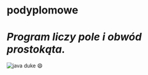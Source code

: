 # podyplomowe
# *Program liczy pole i obwód prostokąta.*
![java duke](https://th.bing.com/th/id/R.510d19adb4f0410ccdc4d646ef7da4da?rik=FuN0rgJyywxbqA&riu=http%3a%2f%2fcr.openjdk.java.net%2f%7ejeff%2fDuke%2fjpg%2fWelcome.jpg&ehk=76EA0RlcsDdlrpWO08sEX1J0Mwzg5orFK%2bbOzNAIs%2fg%3d&risl=&pid=ImgRaw&r=0)
:smile:
